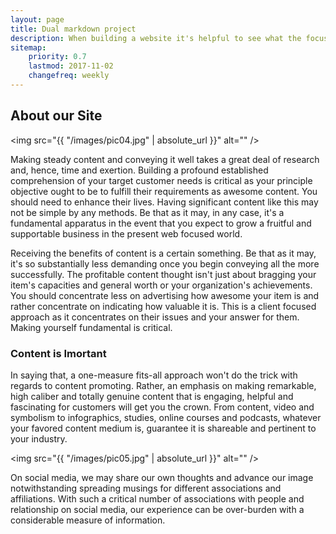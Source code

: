 ```yaml
---
layout: page
title: Dual markdown project
description: When building a website it's helpful to see what the focus of your site is. This page is an example of how to show a website's focus.
sitemap:
    priority: 0.7
    lastmod: 2017-11-02
    changefreq: weekly
---
```

## About our Site

<span class="image left"><img src="{{ "/images/pic04.jpg" | absolute_url }}" alt="" /></span>

Making steady content and conveying it well takes a great deal of research and, hence, time and exertion. Building a profound established comprehension of your target customer needs is critical as your principle objective ought to be to fulfill their requirements as awesome content. You should need to enhance their lives. Having significant content like this may not be simple by any methods. Be that as it may, in any case, it's a fundamental apparatus in the event that you expect to grow a fruitful and supportable business in the present web focused world.

Receiving the benefits of content is a certain something. Be that as it may, it's so substantially less demanding once you begin conveying all the more successfully. The profitable content thought isn't just about bragging your item's capacities and general worth or your organization's achievements. You should concentrate less on advertising how awesome your item is and rather concentrate on indicating how valuable it is. This is a client focused approach as it concentrates on their issues and your answer for them. Making yourself fundamental is critical.

### Content is Imortant
<div class="box">
  <p>
  In saying that, a one-measure fits-all approach won't do the trick with regards to content promoting. Rather, an emphasis on making remarkable, high caliber and totally genuine content that is engaging, helpful and fascinating for customers will get you the crown. From content, video and symbolism to infographics, studies, online courses and podcasts, whatever your favored content medium is, guarantee it is shareable and pertinent to your industry.
  </p>
</div>

<span class="image left"><img src="{{ "/images/pic05.jpg" | absolute_url }}" alt="" /></span>

On social media, we may share our own thoughts and advance our image notwithstanding spreading musings for different associations and affiliations. With such a critical number of associations with people and relationship on social media, our experience can be over-burden with a considerable measure of information.
